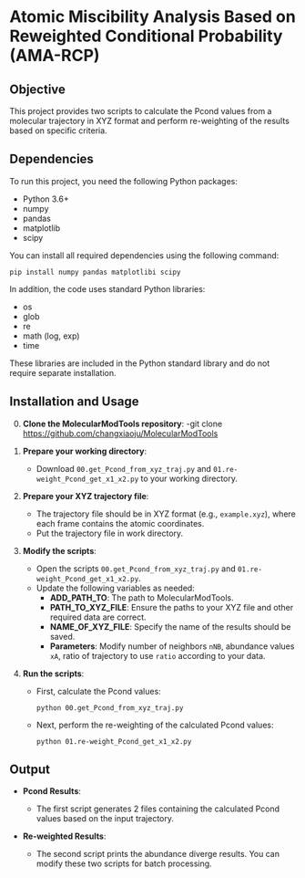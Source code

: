 
# Atomic Miscibility Analysis Based on Reweighted Conditional Probability (AMA-RCP)

## Objective
This project provides two scripts to calculate the Pcond values from a molecular trajectory in XYZ format and perform re-weighting of the results based on specific criteria.

## Dependencies
To run this project, you need the following Python packages:
- Python 3.6+
- numpy
- pandas
- matplotlib
- scipy

You can install all required dependencies using the following command:

```
pip install numpy pandas matplotlibi scipy
```

In addition, the code uses standard Python libraries:
- os
- glob
- re
- math (log, exp)
- time

These libraries are included in the Python standard library and do not require separate installation.

## Installation and Usage
0. **Clone the MolecularModTools repository**:
   -git clone https://github.com/changxiaoju/MolecularModTools

1. **Prepare your working directory**:
   - Download `00.get_Pcond_from_xyz_traj.py` and  `01.re-weight_Pcond_get_x1_x2.py` to your working directory.

1. **Prepare your XYZ trajectory file**:
   - The trajectory file should be in XYZ format (e.g., `example.xyz`), where each frame contains the atomic coordinates.
   - Put the trajectory file in work directory.

2. **Modify the scripts**:
   - Open the scripts `00.get_Pcond_from_xyz_traj.py` and `01.re-weight_Pcond_get_x1_x2.py`.
   - Update the following variables as needed:
     - **ADD_PATH_TO**: The path to MolecularModTools.
     - **PATH_TO_XYZ_FILE**: Ensure the paths to your XYZ file and other required data are correct.
     - **NAME_OF_XYZ_FILE**: Specify the name of the results should be saved.
     - **Parameters**: Modify number of neighbors `nNB`, abundance values `xA`, ratio of trajectory to use `ratio` according to your data.

3. **Run the scripts**:
   - First, calculate the Pcond values:
     ```
     python 00.get_Pcond_from_xyz_traj.py
     ```
   - Next, perform the re-weighting of the calculated Pcond values:
     ```
     python 01.re-weight_Pcond_get_x1_x2.py
     ```

## Output
- **Pcond Results**:
  - The first script generates 2 files containing the calculated Pcond values based on the input trajectory.
  
- **Re-weighted Results**:
  - The second script prints the abundance diverge results. You can modify these two scripts for batch processing.

